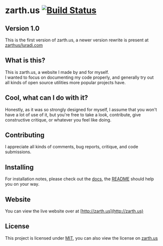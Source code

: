 zarth.us [![Build Status](https://travis-ci.org/Zarthus/zarth.us.svg?branch=master)](https://travis-ci.org/Zarthus/zarth.us)  
==========

## Version 1.0

This is the first version of zarth.us, a newer version rewrite is present at [zarthus/luradi.com](https://github.com/zarthus/luradi.com)

## What is this?
This is zarth.us, a website I made by and for myself.  
I wanted to focus on documenting my code properly, and generally try out all kinds of open source utilities more popular projects have.

## Cool, what can I do with it?
Honestly, as it was so strongly designed for myself, I assume that you won't have a lot of use of it, but you're free to take a look, contribute, give constructive critique, or whatever you feel like doing.

## Contributing
I appreciate all kinds of comments, bug reports, critique, and code submissions.

## Installing
For installation notes, please check out the [docs](docs), the [README](docs/README.md) should help you on your way.

## Website
You can view the live website over at [http://zarth.us](http://zarth.us)

## License
This project is licensed under [MIT](LICENSE.md), you can also view the license on [zarth.us](http://zarth.us/licenses/zarth.us)
